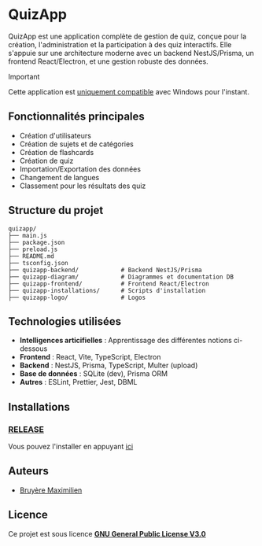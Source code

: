 # QuizApp

QuizApp est une application complète de gestion de quiz, conçue pour la création, l'administration et la participation à des quiz interactifs. Elle s'appuie sur une architecture moderne avec un backend NestJS/Prisma, un frontend React/Electron, et une gestion robuste des données.

> [!IMPORTANT]
> Cette application est <ins>uniquement compatible</ins> avec Windows pour l'instant.

## Fonctionnalités principales
- Création d'utilisateurs
- Création de sujets et de catégories
- Création de flashcards
- Création de quiz
- Importation/Exportation des données
- Changement de langues
- Classement pour les résultats des quiz
  
## Structure du projet

```
quizapp/
├── main.js
├── package.json
├── preload.js
├── README.md
├── tsconfig.json
├── quizapp-backend/            # Backend NestJS/Prisma
├── quizapp-diagram/            # Diagrammes et documentation DB
├── quizapp-frontend/           # Frontend React/Electron
├── quizapp-installations/      # Scripts d'installation
├── quizapp-logo/               # Logos
```

## Technologies utilisées
- **Intelligences articifielles** : Apprentissage des différentes notions ci-dessous
- **Frontend** : React, Vite, TypeScript, Electron
- **Backend** : NestJS, Prisma, TypeScript, Multer (upload)
- **Base de données** : SQLite (dev), Prisma ORM
- **Autres** : ESLint, Prettier, Jest, DBML

## Installations

### <ins>RELEASE</ins>

Vous pouvez l'installer en appuyant [ici](https://github.com/maximilien-bruyere/QuizApp/releases/tag/latest)

## Auteurs

- [Bruyère Maximilien](https://github.com/maximilien-bruyere)

## Licence

Ce projet est sous licence [<ins>**GNU General Public License V3.0**</ins>](https://github.com/maximilien-bruyere/QuizApp?tab=GPL-3.0-1-ov-file)
